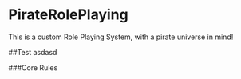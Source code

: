 # PirateRolePlaying
This is a custom Role Playing System, with a pirate universe in mind!

##Test
asdasd

###Core Rules